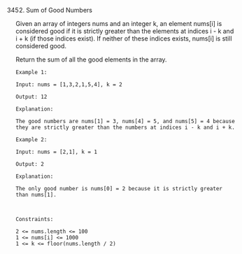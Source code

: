 3452. Sum of Good Numbers

Given an array of integers nums and an integer k, an element nums[i] is considered good if it is strictly greater than the elements at indices i - k and i + k (if those indices exist). If neither of these indices exists, nums[i] is still considered good.

Return the sum of all the good elements in the array.


```
Example 1:

Input: nums = [1,3,2,1,5,4], k = 2

Output: 12

Explanation:

The good numbers are nums[1] = 3, nums[4] = 5, and nums[5] = 4 because they are strictly greater than the numbers at indices i - k and i + k.

Example 2:

Input: nums = [2,1], k = 1

Output: 2

Explanation:

The only good number is nums[0] = 2 because it is strictly greater than nums[1].



Constraints:

2 <= nums.length <= 100
1 <= nums[i] <= 1000
1 <= k <= floor(nums.length / 2)
```